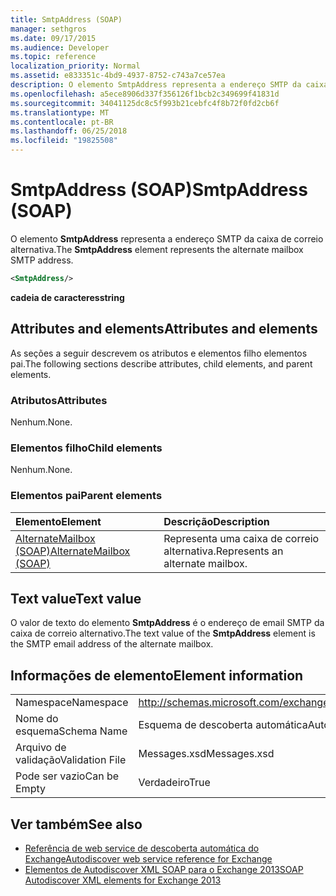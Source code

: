 ```yaml
---
title: SmtpAddress (SOAP)
manager: sethgros
ms.date: 09/17/2015
ms.audience: Developer
ms.topic: reference
localization_priority: Normal
ms.assetid: e833351c-4bd9-4937-8752-c743a7ce57ea
description: O elemento SmtpAddress representa a endereço SMTP da caixa de correio alternativa.
ms.openlocfilehash: a5ece8906d337f356126f1bcb2c349699f41831d
ms.sourcegitcommit: 34041125dc8c5f993b21cebfc4f8b72f0fd2cb6f
ms.translationtype: MT
ms.contentlocale: pt-BR
ms.lasthandoff: 06/25/2018
ms.locfileid: "19825508"
---
```

# <a name="smtpaddress-soap"></a><span data-ttu-id="57d6a-103">SmtpAddress (SOAP)</span><span class="sxs-lookup"><span data-stu-id="57d6a-103">SmtpAddress (SOAP)</span></span>

<span data-ttu-id="57d6a-104">O elemento **SmtpAddress** representa a endereço SMTP da caixa de correio alternativa.</span><span class="sxs-lookup"><span data-stu-id="57d6a-104">The **SmtpAddress** element represents the alternate mailbox SMTP address.</span></span> 
  
```XML
<SmtpAddress/>
```

<span data-ttu-id="57d6a-105">**cadeia de caracteres**</span><span class="sxs-lookup"><span data-stu-id="57d6a-105">**string**</span></span>

## <a name="attributes-and-elements"></a><span data-ttu-id="57d6a-106">Attributes and elements</span><span class="sxs-lookup"><span data-stu-id="57d6a-106">Attributes and elements</span></span>

<span data-ttu-id="57d6a-107">As seções a seguir descrevem os atributos e elementos filho elementos pai.</span><span class="sxs-lookup"><span data-stu-id="57d6a-107">The following sections describe attributes, child elements, and parent elements.</span></span>
  
### <a name="attributes"></a><span data-ttu-id="57d6a-108">Atributos</span><span class="sxs-lookup"><span data-stu-id="57d6a-108">Attributes</span></span>

<span data-ttu-id="57d6a-109">Nenhum.</span><span class="sxs-lookup"><span data-stu-id="57d6a-109">None.</span></span>
  
### <a name="child-elements"></a><span data-ttu-id="57d6a-110">Elementos filho</span><span class="sxs-lookup"><span data-stu-id="57d6a-110">Child elements</span></span>

<span data-ttu-id="57d6a-111">Nenhum.</span><span class="sxs-lookup"><span data-stu-id="57d6a-111">None.</span></span>
  
### <a name="parent-elements"></a><span data-ttu-id="57d6a-112">Elementos pai</span><span class="sxs-lookup"><span data-stu-id="57d6a-112">Parent elements</span></span>

|<span data-ttu-id="57d6a-113">**Elemento**</span><span class="sxs-lookup"><span data-stu-id="57d6a-113">**Element**</span></span>|<span data-ttu-id="57d6a-114">**Descrição**</span><span class="sxs-lookup"><span data-stu-id="57d6a-114">**Description**</span></span>|
|:-----|:-----|
|[<span data-ttu-id="57d6a-115">AlternateMailbox (SOAP)</span><span class="sxs-lookup"><span data-stu-id="57d6a-115">AlternateMailbox (SOAP)</span></span>](alternatemailbox-soap.md) <br/> |<span data-ttu-id="57d6a-116">Representa uma caixa de correio alternativa.</span><span class="sxs-lookup"><span data-stu-id="57d6a-116">Represents an alternate mailbox.</span></span>  <br/> |
   
## <a name="text-value"></a><span data-ttu-id="57d6a-117">Text value</span><span class="sxs-lookup"><span data-stu-id="57d6a-117">Text value</span></span>

<span data-ttu-id="57d6a-118">O valor de texto do elemento **SmtpAddress** é o endereço de email SMTP da caixa de correio alternativo.</span><span class="sxs-lookup"><span data-stu-id="57d6a-118">The text value of the **SmtpAddress** element is the SMTP email address of the alternate mailbox.</span></span> 
  
## <a name="element-information"></a><span data-ttu-id="57d6a-119">Informações de elemento</span><span class="sxs-lookup"><span data-stu-id="57d6a-119">Element information</span></span>

|||
|:-----|:-----|
|<span data-ttu-id="57d6a-120">Namespace</span><span class="sxs-lookup"><span data-stu-id="57d6a-120">Namespace</span></span>  <br/> |http://schemas.microsoft.com/exchange/2010/Autodiscover  <br/> |
|<span data-ttu-id="57d6a-121">Nome do esquema</span><span class="sxs-lookup"><span data-stu-id="57d6a-121">Schema Name</span></span>  <br/> |<span data-ttu-id="57d6a-122">Esquema de descoberta automática</span><span class="sxs-lookup"><span data-stu-id="57d6a-122">Autodiscover schema</span></span>  <br/> |
|<span data-ttu-id="57d6a-123">Arquivo de validação</span><span class="sxs-lookup"><span data-stu-id="57d6a-123">Validation File</span></span>  <br/> |<span data-ttu-id="57d6a-124">Messages.xsd</span><span class="sxs-lookup"><span data-stu-id="57d6a-124">Messages.xsd</span></span>  <br/> |
|<span data-ttu-id="57d6a-125">Pode ser vazio</span><span class="sxs-lookup"><span data-stu-id="57d6a-125">Can be Empty</span></span>  <br/> |<span data-ttu-id="57d6a-126">Verdadeiro</span><span class="sxs-lookup"><span data-stu-id="57d6a-126">True</span></span>  <br/> |
   
## <a name="see-also"></a><span data-ttu-id="57d6a-127">Ver também</span><span class="sxs-lookup"><span data-stu-id="57d6a-127">See also</span></span>

- [<span data-ttu-id="57d6a-128">Referência de web service de descoberta automática do Exchange</span><span class="sxs-lookup"><span data-stu-id="57d6a-128">Autodiscover web service reference for Exchange</span></span>](autodiscover-web-service-reference-for-exchange.md)
- [<span data-ttu-id="57d6a-129">Elementos de Autodiscover XML SOAP para o Exchange 2013</span><span class="sxs-lookup"><span data-stu-id="57d6a-129">SOAP Autodiscover XML elements for Exchange 2013</span></span>](soap-autodiscover-xml-elements-for-exchange-2013.md)

